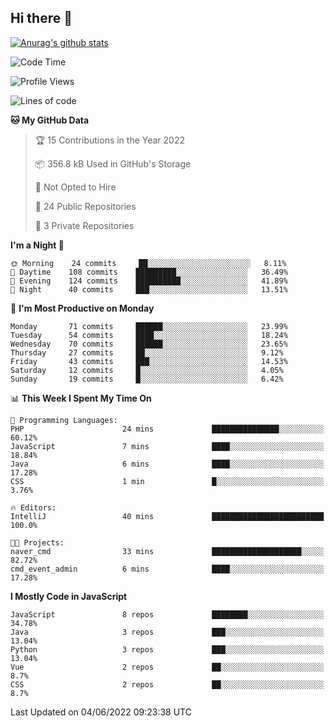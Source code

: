## Hi there 👋

[![Anurag's github stats](https://github-readme-stats.vercel.app/api?username=Songwonseok)](https://github.com/anuraghazra/github-readme-stats)



<!--START_SECTION:waka-->
![Code Time](http://img.shields.io/badge/Code%20Time-1%2C523%20hrs%2051%20mins-blue)

![Profile Views](http://img.shields.io/badge/Profile%20Views-3-blue)

![Lines of code](https://img.shields.io/badge/From%20Hello%20World%20I%27ve%20Written-3%20Million%20lines%20of%20code-blue)

**🐱 My GitHub Data** 

> 🏆 15 Contributions in the Year 2022
 > 
> 📦 356.8 kB Used in GitHub's Storage 
 > 
> 🚫 Not Opted to Hire
 > 
> 📜 24 Public Repositories 
 > 
> 🔑 3 Private Repositories  
 > 
**I'm a Night 🦉** 

```text
🌞 Morning    24 commits     ██░░░░░░░░░░░░░░░░░░░░░░░   8.11% 
🌆 Daytime    108 commits    █████████░░░░░░░░░░░░░░░░   36.49% 
🌃 Evening    124 commits    ██████████░░░░░░░░░░░░░░░   41.89% 
🌙 Night      40 commits     ███░░░░░░░░░░░░░░░░░░░░░░   13.51%

```
📅 **I'm Most Productive on Monday** 

```text
Monday       71 commits     ██████░░░░░░░░░░░░░░░░░░░   23.99% 
Tuesday      54 commits     ████░░░░░░░░░░░░░░░░░░░░░   18.24% 
Wednesday    70 commits     ██████░░░░░░░░░░░░░░░░░░░   23.65% 
Thursday     27 commits     ██░░░░░░░░░░░░░░░░░░░░░░░   9.12% 
Friday       43 commits     ███░░░░░░░░░░░░░░░░░░░░░░   14.53% 
Saturday     12 commits     █░░░░░░░░░░░░░░░░░░░░░░░░   4.05% 
Sunday       19 commits     █░░░░░░░░░░░░░░░░░░░░░░░░   6.42%

```


📊 **This Week I Spent My Time On** 

```text
💬 Programming Languages: 
PHP                      24 mins             ███████████████░░░░░░░░░░   60.12% 
JavaScript               7 mins              ████░░░░░░░░░░░░░░░░░░░░░   18.84% 
Java                     6 mins              ████░░░░░░░░░░░░░░░░░░░░░   17.28% 
CSS                      1 min               █░░░░░░░░░░░░░░░░░░░░░░░░   3.76%

🔥 Editors: 
IntelliJ                 40 mins             █████████████████████████   100.0%

🐱‍💻 Projects: 
naver_cmd                33 mins             ████████████████████░░░░░   82.72% 
cmd_event_admin          6 mins              ████░░░░░░░░░░░░░░░░░░░░░   17.28%

```

**I Mostly Code in JavaScript** 

```text
JavaScript               8 repos             ████████░░░░░░░░░░░░░░░░░   34.78% 
Java                     3 repos             ███░░░░░░░░░░░░░░░░░░░░░░   13.04% 
Python                   3 repos             ███░░░░░░░░░░░░░░░░░░░░░░   13.04% 
Vue                      2 repos             ██░░░░░░░░░░░░░░░░░░░░░░░   8.7% 
CSS                      2 repos             ██░░░░░░░░░░░░░░░░░░░░░░░   8.7%

```



 Last Updated on 04/06/2022 09:23:38 UTC
<!--END_SECTION:waka-->
